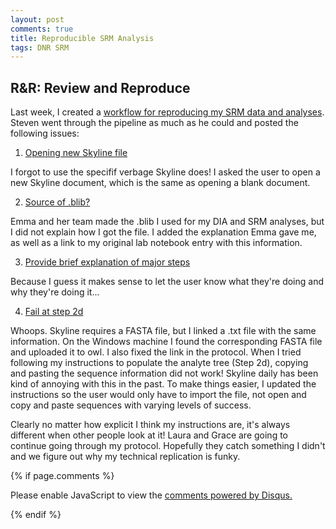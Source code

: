 ```yaml
---
layout: post
comments: true
title: Reproducible SRM Analysis
tags: DNR SRM
---
```


## R&R: Review and Reproduce

Last week, I created a [workflow for reproducing my SRM data and analyses](https://github.com/RobertsLab/project-oyster-oa/blob/master/notebooks/DNR/2017-09-28-SRM-Skyline-Data-Pipeline.ipynb). Steven went through the pipeline as much as he could and posted the following issues:

1. [Opening new Skyline file](https://github.com/RobertsLab/project-oyster-oa/issues/10)

I forgot to use the specifif verbage Skyline does! I asked the user to open a new Skyline document, which is the same as opening a blank document.

2. [Source of .blib?](https://github.com/RobertsLab/project-oyster-oa/issues/11)

Emma and her team made the .blib I used for my DIA and SRM analyses, but I did not explain how I got the file. I added the explanation Emma gave me, as well as a link to my original lab notebook entry with this information.

3. [Provide brief explanation of major steps](https://github.com/RobertsLab/project-oyster-oa/issues/9)

Because I guess it makes sense to let the user know what they're doing and why they're doing it...

4. [Fail at step 2d](https://github.com/RobertsLab/project-oyster-oa/issues/8)

Whoops. Skyline requires a FASTA file, but I linked a .txt file with the same information. On the Windows machine I found the corresponding FASTA file and uploaded it to owl. I also fixed the link in the protocol. When I tried following my instructions to populate the analyte tree (Step 2d), copying and pasting the sequence information did not work! Skyline daily has been kind of annoying with this in the past. To make things easier, I updated the instructions so the user would only have to import the file, not open and copy and paste sequences with varying levels of success.

Clearly no matter how explicit I think my instructions are, it's always different when other people look at it! Laura and Grace are going to continue going through my protocol. Hopefully they catch something I didn't and we figure out why my technical replication is funky.

{% if page.comments %}

<div id="disqus_thread"></div>
<script>

/**
*  RECOMMENDED CONFIGURATION VARIABLES: EDIT AND UNCOMMENT THE SECTION BELOW TO INSERT DYNAMIC VALUES FROM YOUR PLATFORM OR CMS.
*  LEARN WHY DEFINING THESE VARIABLES IS IMPORTANT: https://disqus.com/admin/universalcode/#configuration-variables*/
/*
var disqus_config = function () {
this.page.url = PAGE_URL;  // Replace PAGE_URL with your page's canonical URL variable
this.page.identifier = PAGE_IDENTIFIER; // Replace PAGE_IDENTIFIER with your page's unique identifier variable
};
*/
(function() { // DON'T EDIT BELOW THIS LINE
var d = document, s = d.createElement('script');
s.src = 'https://the-responsible-grad-student.disqus.com/embed.js';
s.setAttribute('data-timestamp', +new Date());
(d.head || d.body).appendChild(s);
})();
</script>
<noscript>Please enable JavaScript to view the <a href="https://disqus.com/?ref_noscript">comments powered by Disqus.</a></noscript>

{% endif %}

<script id="dsq-count-scr" src="//the-responsible-grad-student.disqus.com/count.js" async></script>
